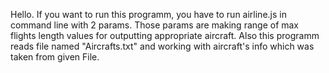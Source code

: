 Hello.
If you want to run this programm, you have to run airline.js in command line with 2 params. Those params are making range of max flights length values for outputting appropriate aircraft.
Also this programm reads file named "Aircrafts.txt" and working with aircraft's info which was taken from given File.